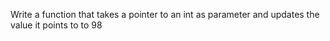 Write a function that takes a pointer to an int as parameter and updates the value it points to to  98
